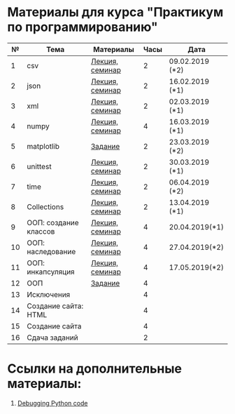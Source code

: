 # Материалы для курса "Практикум по программированию"

| №  | Тема                  | Материалы | Часы | Дата |
|----|-----------------------|-----------|------|------|
| 1  | csv                   |   [Лекция, семинар](https://github.com/BruchesLena/python_course/tree/master/csv)        | 2  |09.02.2019 (*2)  |      |
| 2  | json                  |    [Лекция, семинар](https://github.com/BruchesLena/python_course/tree/master/json)       | 2    |16.02.2019 (*1)      |
| 3  | xml                   |[Лекция, семинар](https://github.com/BruchesLena/python_course/tree/master/xml)           | 2    |02.03.2019 (*1)      |
| 4  | numpy                 |[Лекция, семинар](https://github.com/BruchesLena/python_course/tree/master/numpy)           | 4    |16.03.2019 (*1)      |
| 5  | matplotlib            |[Задание](https://github.com/BruchesLena/python_course/tree/master/matplotlib)           | 2    |23.03.2019 (*2)      |
| 6  | unittest              |[Лекция, семинар](https://github.com/BruchesLena/python_course/tree/master/unittests)           | 2    |30.03.2019 (*1)      |
| 7  | time           |[Лекция, семинар](https://github.com/BruchesLena/python_course/tree/master/time)           | 2    |06.04.2019 (*2)      |
| 8  | Collections                  |[Лекция, семинар](https://github.com/BruchesLena/python_course/tree/master/collections)           | 2    |13.04.2019 (*1)      |
| 9  | ООП: создание классов |[Лекция, семинар](https://github.com/BruchesLena/python_course/tree/master/oop)           | 4    |20.04.2019(*1)      |
| 10 | ООП: наследование     |[Лекция, семинар](https://github.com/BruchesLena/python_course/tree/master/oop_inheritance)           | 4    |27.04.2019(*2)      |
| 11 | ООП: инкапсуляция     |[Лекция, семинар](https://github.com/BruchesLena/python_course/tree/master/oop_incapsulation)           | 4    |17.05.2019(*2)      |
| 12 | ООП                   |[Задание](https://github.com/BruchesLena/python_course/blob/master/%D0%97%D0%B0%D0%B4%D0%B0%D0%BD%D0%B8%D0%B5%2012.pdf)           | 4    |      |
| 13 | Исключения            |           | 4    |      |
| 14 | Создание сайта: HTML  |           | 4    |      |
| 15 | Создание сайта        |           | 4    |      |
| 16 | Сдача заданий         |           | 2    |      |



# Ссылки на дополнительные материалы:
1. [Debugging Python code](https://www.jetbrains.com/help/pycharm/part-1-debugging-python-code.html)
